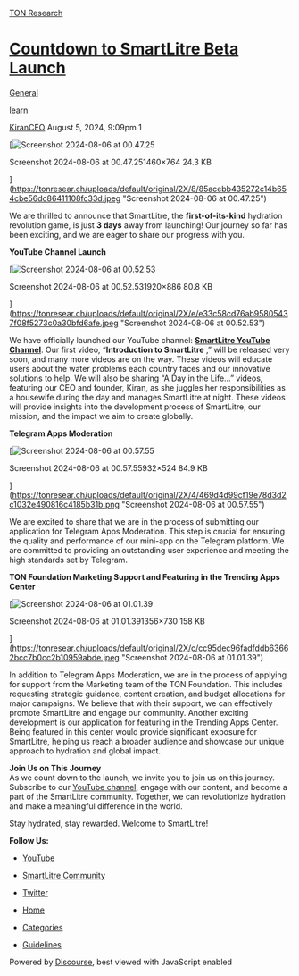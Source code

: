 [TON Research](/)

# [Countdown to SmartLitre Beta Launch](/t/countdown-to-smartlitre-beta-launch/29872)

[General](/c/general/4) 

[learn](https://tonresear.ch/tag/learn)

    

[KiranCEO](https://tonresear.ch/u/KiranCEO)   August 5, 2024, 9:09pm  1

[![Screenshot 2024-08-06 at 00.47.25](https://tonresear.ch/uploads/default/optimized/2X/8/85acebb435272c14b654cbe56dc86411108fc33d_2_690x361.jpeg)

Screenshot 2024-08-06 at 00.47.251460×764 24.3 KB

](https://tonresear.ch/uploads/default/original/2X/8/85acebb435272c14b654cbe56dc86411108fc33d.jpeg "Screenshot 2024-08-06 at 00.47.25")

  
We are thrilled to announce that SmartLitre, the **first-of-its-kind** hydration revolution game, is just **3 days** away from launching! Our journey so far has been exciting, and we are eager to share our progress with you.

**YouTube Channel Launch**  

[![Screenshot 2024-08-06 at 00.52.53](https://tonresear.ch/uploads/default/optimized/2X/e/e33c58cd76ab95805437f08f5273c0a30bfd6afe_2_690x318.jpeg)

Screenshot 2024-08-06 at 00.52.531920×886 80.8 KB

](https://tonresear.ch/uploads/default/original/2X/e/e33c58cd76ab95805437f08f5273c0a30bfd6afe.jpeg "Screenshot 2024-08-06 at 00.52.53")

  
We have officially launched our YouTube channel: [**SmartLitre YouTube Channel**](https://youtube.com/@smartlitre?feature=shared). Our first video, “**Introduction to SmartLitre** ,” will be released very soon, and many more videos are on the way. These videos will educate users about the water problems each country faces and our innovative solutions to help. We will also be sharing “A Day in the Life…” videos, featuring our CEO and founder, Kiran, as she juggles her responsibilities as a housewife during the day and manages SmartLitre at night. These videos will provide insights into the development process of SmartLitre, our mission, and the impact we aim to create globally.

**Telegram Apps Moderation**  

[![Screenshot 2024-08-06 at 00.57.55](https://tonresear.ch/uploads/default/optimized/2X/4/469d4d99cf19e78d3d2c1032e490816c4185b31b_2_690x387.png)

Screenshot 2024-08-06 at 00.57.55932×524 84.9 KB

](https://tonresear.ch/uploads/default/original/2X/4/469d4d99cf19e78d3d2c1032e490816c4185b31b.png "Screenshot 2024-08-06 at 00.57.55")

  
We are excited to share that we are in the process of submitting our application for Telegram Apps Moderation. This step is crucial for ensuring the quality and performance of our mini-app on the Telegram platform. We are committed to providing an outstanding user experience and meeting the high standards set by Telegram.

**TON Foundation Marketing Support and Featuring in the Trending Apps Center**  

[![Screenshot 2024-08-06 at 01.01.39](https://tonresear.ch/uploads/default/optimized/2X/c/cc95dec96fadfddb63662bcc7b0cc2b10959abde_2_690x371.jpeg)

Screenshot 2024-08-06 at 01.01.391356×730 158 KB

](https://tonresear.ch/uploads/default/original/2X/c/cc95dec96fadfddb63662bcc7b0cc2b10959abde.jpeg "Screenshot 2024-08-06 at 01.01.39")

  
In addition to Telegram Apps Moderation, we are in the process of applying for support from the Marketing team of the TON Foundation. This includes requesting strategic guidance, content creation, and budget allocations for major campaigns. We believe that with their support, we can effectively promote SmartLitre and engage our community. Another exciting development is our application for featuring in the Trending Apps Center. Being featured in this center would provide significant exposure for SmartLitre, helping us reach a broader audience and showcase our unique approach to hydration and global impact.

**Join Us on This Journey**  
As we count down to the launch, we invite you to join us on this journey. Subscribe to our [YouTube channel](https://youtube.com/@smartlitre?feature=shared), engage with our content, and become a part of the SmartLitre community. Together, we can revolutionize hydration and make a meaningful difference in the world.

Stay hydrated, stay rewarded. Welcome to SmartLitre!

**Follow Us:**

*   [YouTube](https://youtube.com/@smartlitre?feature=shared)
*   [SmartLitre Community](https://t.me/smartlitrecommunity)
*   [Twitter](https://medium.com/@smartlitre/countdown-to-smartlitre-beta-launch-f5c9c8e249d6#)

 

*   [Home](/)
*   [Categories](/categories)
*   [Guidelines](/guidelines)

Powered by [Discourse](https://www.discourse.org), best viewed with JavaScript enabled